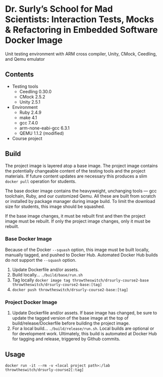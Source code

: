 # Dr. Surly’s School for Mad Scientists: Interaction Tests, Mocks & Refactoring in Embedded Software Docker Image
Unit testing environment with ARM cross compiler, Unity, CMock, Ceedling, and Qemu emulator

## Contents
* Testing tools
  * Ceedling 0.30.0
  * CMock 2.5.2
  * Unity 2.5.1
* Environment
  * Ruby 2.4.9
  * make 4.1
  * gcc 7.4.0
  * arm-none-eabi-gcc 6.3.1
  * QEMU 1.1.2 (modified)
* Course project

## Build

The project image is layered atop a base image. The project image contains the potentially changeable content of the testing tools and the project materials. If future content updates are necessary this produces a slim `docker pull` operation for students.

The base docker image contains the heavyweight, unchanging tools — gcc toolchain, Ruby, and our customized Qemu. All these are built from scratch or installed by package manager during image build. To limit the download size for students, this image should be squashed.

If the base image changes, it must be rebuilt first and then the project image must be rebuilt. If only the project image changes, only it must be rebuilt.

### Base Docker Image

Because of the Docker `--squash` option, this image must be built locally, manually tagged, and pushed to Docker Hub. Automated Docker Hub builds do not support the `--squash` option.

1. Update Dockerfile and/or assets.
1. Build locally… `./build/base/run.sh`
1. Tag locally `docker image tag throwtheswitch/drsurly-course2-base throwtheswitch/drsurly-course2-base:[tag]`
1. `docker push throwtheswitch/drsurly-course2-base:[tag]`

### Project Docker Image

1. Update Dockerfile and/or assets. If base image has changed, be sure to update the tagged version of the base image at the top of build/release/Dockerfile before building the project image.
1. For a local build… `./build/release/run.sh`. Local builds are optional or for development work. Ultimately, this build is automated at Docker Hub for tagging and release, triggered by Github commits.

## Usage

`docker run -it --rm -v <local project path>:/lab throwtheswitch/drsurly-course2[:tag]`

